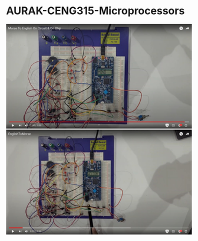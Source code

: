 # AURAK-CENG315-Microprocessors

<a href="https://youtu.be/FeWbVRlM3Dc">
  <img src="Assets/MorseToEnglish.jpg" alt="Watch the video" width="1000">
</a>

<br>

<a href="https://youtu.be/CW9qCfB3q6Q">
  <img src="Assets/EnglishToMorse.jpg" alt="Watch the video" width="1000">
</a>
